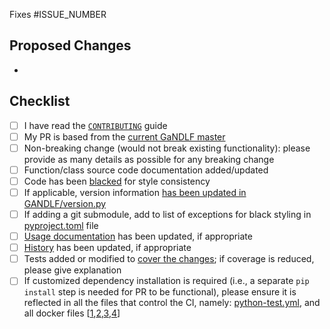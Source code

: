 <!-- Replace ISSUE_NUMBER with the issue that will be auto-linked to close after merging this PR -->
Fixes #ISSUE_NUMBER

## Proposed Changes
<!-- Bullet pointed list of changes, please try to keep code changes as small as possible-->
- 

## Checklist

<!-- You do not need to complete all the items by the time you submit the pull request, 
but PRs are more likely to be merged quickly if all the tasks are done. -->

<!-- Replace `[ ]` with `[x]` in all the boxes that apply.
Note that if a box is left unchecked, PR merges will take longer than usual.
-->
- [ ] I have read the [`CONTRIBUTING`](https://github.com/CBICA/GaNDLF/blob/master/CONTRIBUTING.md) guide
- [ ] My PR is based from the [current GaNDLF master ](https://garygregory.wordpress.com/2016/11/10/how-to-catch-up-my-git-fork-to-master/)
- [ ] Non-breaking change (would not break existing functionality): please provide as many details as possible for any breaking change 
- [ ] Function/class source code documentation added/updated
- [ ] Code has been [blacked](https://github.com/psf/black#usage) for style consistency
- [ ] If applicable, version information [has been updated in GANDLF/version.py](https://github.com/CBICA/GaNDLF/blob/master/GANDLF/version.py)
- [ ] If adding a git submodule, add to list of exceptions for black styling in [pyproject.toml](https://github.com/CBICA/GaNDLF/blob/master/pyproject.toml) file 
- [ ] [Usage documentation](https://github.com/CBICA/GaNDLF/blob/master/docs) has been updated, if appropriate
- [ ] [History](https://github.com/CBICA/GaNDLF/blob/master/HISTORY.md) has been updated, if appropriate
- [ ] Tests added or modified to [cover the changes](https://app.codecov.io/gh/CBICA/GaNDLF); if coverage is reduced, please give explanation
- [ ] If customized dependency installation is required (i.e., a separate `pip install` step is needed for PR to be functional), please ensure it is reflected in all the files that control the CI, namely: [python-test.yml](https://github.com/CBICA/GaNDLF/blob/master/.github/workflows/python-test.yml), and all docker files [[1](https://github.com/CBICA/GaNDLF/blob/master/Dockerfile-CPU),[2](https://github.com/CBICA/GaNDLF/blob/master/Dockerfile-CUDA10.2),[3](https://github.com/CBICA/GaNDLF/blob/master/Dockerfile-CUDA11.3),[4](https://github.com/CBICA/GaNDLF/blob/master/Dockerfile-ROCm)] 

